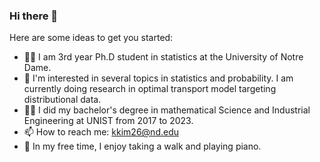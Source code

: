 
### Hi there 👋

Here are some ideas to get you started:

- 🙋‍♂️ I am 3rd year Ph.D student in statistics at the University of Notre Dame.
- 🔭 I'm interested in several topics in statistics and probability. I am currently doing research in optimal transport model targeting distributional data.
- 👨‍🎓 I did my bachelor's degree in mathematical Science and Industrial Engineering at UNIST from 2017 to 2023.
- 📫 How to reach me: kkim26@nd.edu
- 🎹 In my free time, I enjoy taking a walk and playing piano.
